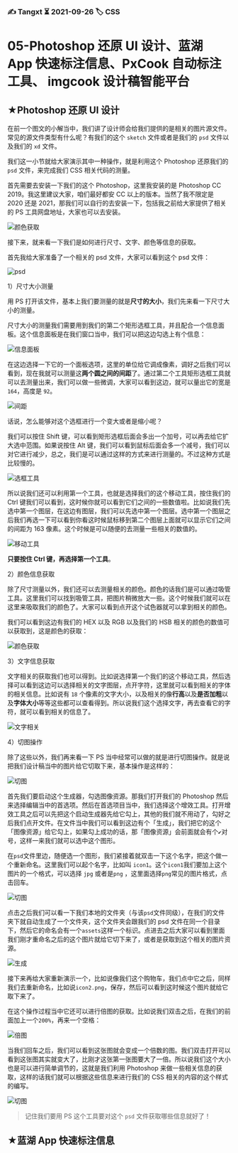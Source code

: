 ### ✍️ Tangxt ⏳ 2021-09-26 🏷️ CSS

# 05-Photoshop 还原 UI 设计、蓝湖 App 快速标注信息、PxCook 自动标注工具、 imgcook 设计稿智能平台

## ★Photoshop 还原 UI 设计

在前一个图文的小解当中，我们讲了设计师会给我们提供的是相关的图片源文件。常见的源文件类型有什么呢？有我们的这个 `sketch` 文件或者是我们的 `psd` 文件以及我们的 `xd` 文件。

我们这一小节就给大家演示其中一种操作，就是利用这个 Photoshop 还原我们的 `psd` 文件，来完成我们 CSS 相关代码的测量。

首先需要去安装一下我们的这个 Photoshop，这里我安装的是 Photoshop CC 2019。我这里建议大家，咱们最好都安 CC 以上的版本。当然了我不限定是 2020 还是 2021，那我们可以自行的去安装一下，包括我之前给大家提供了相关的 PS 工具网盘地址，大家也可以去安装。

![颜色获取](assets/img/2021-09-26-13-03-03.png)

接下来，就来看一下我们是如何进行尺寸、文字、颜色等信息的获取。

首先我给大家准备了一个相关的 psd 文件，大家可以看到这个 psd 文件：

![psd](assets/img/2021-09-26-13-05-18.png)

1）尺寸大小测量

用 PS 打开该文件，基本上我们要测量的就是**尺寸的大小**，我们先来看一下尺寸大小的测量。

尺寸大小的测量我们需要用到我们的第二个矩形选框工具，并且配合一个信息面板。这个信息面板是在我们窗口当中，我们可以把这边勾选上有个信息：

![信息面板](assets/img/2021-09-26-13-08-59.png)

在这边选择一下它的一个面板选项，这里的单位给它调成像素，调好之后我们可以看到，现在我就可以测量这**两个圆之间的间距**了。通过第二个工具矩形选框工具就可以去测量出来，我们可以做一些微调，大家可以看到这边，就可以量出它的宽是 `164`，高度是 `92`。

![间距](assets/img/2021-09-26-13-12-36.png)

话说，怎么能够对这个选框进行一个变大或者是缩小呢？

我们可以按住 Shift 键，可以看到矩形选框后面会多出一个加号，可以再去给它扩大选中范围。如果说按住 Alt 键，我们可以看到鼠标后面会多一个减号，我们可以对它进行减少，总之，我们是可以通过这样的方式来进行测量的。不过这种方式是比较慢的。

![选框工具](assets/img/2021-09-26-13-16-18.png)

所以说我们还可以利用第一个工具，也就是选择我们的这个移动工具，按住我们的 Ctrl 键我们可以看到，这时候你就可以看到它们之间的一些数值啦。比如说我们先选中第一个图层，在这边有图层，我们可以先选中第一个图层。选中第一个图层之后我们再选一下可以看到你看这时候鼠标移到第二个图层上面就可以显示它们之间的间距为 163 像素。这个时候是可以随便的去测量一些相关的数值的。

![移动工具](assets/img/2021-09-26-13-24-14.png)

**只要按住 Ctrl 键，再选择第一个工具**。

2）颜色信息获取

除了尺寸测量以外，我们还可以去测量相关的颜色。颜色的话我们是可以通过吸管工具。这里我们可以找到吸管工具，把图片稍微放大一些。这个时候我们就可以在这里来吸取我们的颜色了。大家可以看到点开这个试色器就可以拿到相关的颜色。

我们可以看到这边有我们的 HEX 以及 RGB 以及我们的 HSB 相关的颜色的数值可以获取到，这是颜色的获取：

![颜色获取](assets/img/2021-09-26-13-28-59.png)

3）文字信息获取

文字相关的获取我们也可以得到。比如说选择第一个我们的这个移动工具，然后选择可以看到这边可以选择相关的文字图层，点开字符，这里就可以看到相关的字体的相关信息。比如说有 `18` 个像素的文字大小，以及相关的像**行高**以及**是否加粗**以及**字体大小**等等这些都可以查看得到。所以说我们这个选择文字，再去查看它的字符，就可以看到相关的信息了。

![文字相关](assets/img/2021-09-26-13-32-03.png)

4）切图操作

除了这些以外，我们再来看一下 PS 当中经常可以做的就是进行切图操作。就是说把我们设计稿当中的图片给它切取下来，基本操作是这样的：

![切图](assets/img/2021-09-26-13-47-03.png)

首先我们要启动这个生成器，勾选图像资源。那我们打开我们的 Photoshop 然后来选择编辑当中的首选项。然后在首选项目当中，我们选择这个增效工具。打开增效工具之后可以先把这个启动生成器先给它勾上，其他的我们就不用动了，勾好之后我们点开文件。在文件当中我们可以看到这边有个「生成」，我们把它的这个「图像资源」给它勾上，如果勾上成功的话，那「图像资源」会前面就会有个`✔️`对号，这样一来我们就可以选中这个图形。

在`psd`文件里边，随便选一个图形，我们紧接着就双击一下这个名字，把这个做一个重新命名。这里我们可以起个名字，比如叫 `icon1`。这个`icon1`我们要加上这个图片的一个格式，可以选择 `jpg` 或者是`png` ，这里面选择`png`常见的图片格式，点击回车。

![切图](assets/img/2021-09-26-13-39-54.png)

点击之后我们可以看一下我们本地的文件夹（与该`psd`文件同级），在我们的文件夹下就自动生成了一个文件夹，这个文件夹会跟我们的 psd 文件在同一个目录下，然后它的命名会有一个`assets`这样一个标识。点进去之后大家可以看到里面我们刚才重命名之后的这个图片就给它切下来了，或者是获取到这个相关的图片资源。

![生成](assets/img/2021-09-26-13-38-56.png)

接下来再给大家重新演示一个，比如说像我们这个购物车，我们点中它之后，同样我们去重新命名，比如说`icon2.png`，保存，然后可以看到这时候这个图片就给它取下来了。

在这个操作过程当中它还可以进行倍图的获取。比如说我们双击之后，在我们的前面加上一个`200%`，再来一个空格：

![倍图](assets/img/2021-09-26-13-42-19.png)

当我们回车之后，我们可以看到这张图就会变成一个倍数的图。我们双击打开可以看到这张图其实就变大了，比刚才这张第一张图要大了一倍。所以说我们这个大小也是可以进行简单调节的，这就是我们利用 Photoshop 来做一些相关信息的获取，这样的话我们就可以根据这些信息来进行我们的 CSS 相关的内容的这个样式的编写。

![切图](assets/img/2021-09-26-13-45-48.png)

> 记住我们要用 PS 这个工具要对这个 `psd` 文件获取哪些信息就好了！

## ★蓝湖 App 快速标注信息

